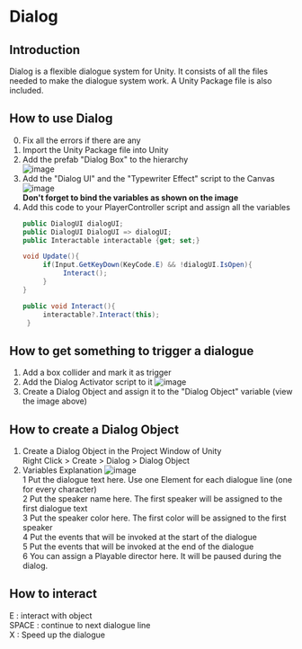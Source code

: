 # Dialog

## Introduction
Dialog is a flexible dialogue system for Unity.
It consists of all the files needed to make the dialogue system work. A Unity Package file is also included.

## How to use Dialog
0. Fix all the errors if there are any
1. Import the Unity Package file into Unity
2. Add the prefab "Dialog Box" to the hierarchy </br>
  ![image](https://user-images.githubusercontent.com/41127485/137631852-bc0e4778-ed4e-4786-99eb-ef45bf792899.png)
3. Add the "Dialog UI" and the "Typewriter Effect" script to the Canvas </br>
  ![image](https://user-images.githubusercontent.com/41127485/137632132-b8426647-c314-4203-9ecb-7f734a32f112.png) </br>
  **Don't forget to bind the variables as shown on the image**
4. Add this code to your PlayerController script and assign all the variables </br>
   ```C#
   public DialogUI dialogUI;
   public DialogUI DialogUI => dialogUI;
   public Interactable interactable {get; set;}
   
   void Update(){
        if(Input.GetKeyDown(KeyCode.E) && !dialogUI.IsOpen){
             Interact();
        }
   }
   
   public void Interact(){
        interactable?.Interact(this);
    }
   ```

## How to get something to trigger a dialogue
1. Add a box collider and mark it as trigger
2. Add the Dialog Activator script to it
   ![image](https://user-images.githubusercontent.com/41127485/137632719-3e67037d-03f7-41b8-9f52-55173d1988aa.png)
3. Create a Dialog Object and assign it to the "Dialog Object" variable (view the image above)

## How to create a Dialog Object
1. Create a Dialog Object in the Project Window of Unity </br>
   Right Click > Create > Dialog > Dialog Object
2. Variables Explanation
   ![image](https://user-images.githubusercontent.com/41127485/137633102-91366af1-44ae-4c3b-a4a6-41742f7d22f2.png) </br>
   1 Put the dialogue text here. Use one Element for each dialogue line (one for every character)  
   2 Put the speaker name here. The first speaker will be assigned to the first dialogue text  
   3 Put the speaker color here. The first color will be assigned to the first speaker  
   4 Put the events that will be invoked at the start of the dialogue  
   5 Put the events that will be invoked at the end of the dialogue  
   6 You can assign a Playable director here. It will be paused during the dialog.  
   
## How to interact
E : interact with object  
SPACE : continue to next dialogue line  
X : Speed up the dialogue
